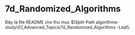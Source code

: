# 7d_Randomized_Algorithms

Đây là file README cho thư mục $(Split-Path algorithms-study\07_Advanced_Topics\7d_Randomized_Algorithms -Leaf).
